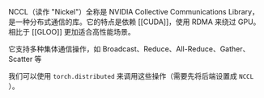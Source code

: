 NCCL（读作 "Nickel"）全称是 NVIDIA Collective Communications Library，是一种分布式通信的库。它的特点是依赖 [[CUDA]]，使用 RDMA 来绕过 GPU。相比于 [[GLOO]] 更加适合高性能场景。

它支持多种集体通信操作，如 Broadcast、Reduce、All-Reduce、Gather、Scatter 等

我们可以使用 `torch.distributed` 来调用这些操作（需要先将后端设置成 `NCCL` ）。
